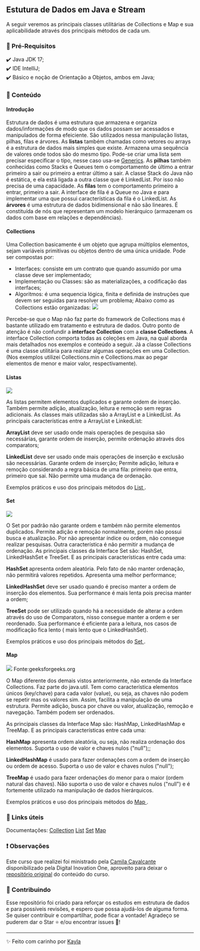 ## Estutura de Dados em Java e Stream
A seguir veremos as principais classes utilitárias de Collections e Map e sua aplicabilidade através dos principais métodos de cada um. 

### 🔧 Pré-Requisitos
✔️ Java JDK 17;<br>
✔️ IDE IntelliJ;<br>
✔️ Básico e noção de Orientação a Objetos, ambos em Java;<br>

### 📝 Conteúdo
#### Introdução
Estrutura de dados é uma estrutura que armazena e organiza dados/informações de modo que os dados possam ser acessados e manipulados de forma efeiciente. 
São utilizados nessa manipulação listas, pilhas, filas e árvores.
As **listas** também chamadas como vetores ou arrays é a estrutura de dados mais simples que existe. Armazena uma sequência de valores onde todos são do mesmo tipo. Pode-se criar uma lista sem precisar especificar o tipo, nesse caso usa-se [Generics](http://https://www.devmedia.com.br/java-generics-trabalhando-com-metodos/30911 "Generics").
As **pilhas** também conhecidas como Stacks e Queues tem o comportamento de último a entrar primeiro a sair ou primeiro a entrar último a sair. A classe Stack do Java não é estática, e ela está ligada a outra classe que é LinkedList. Por isso não precisa de uma capacidade.
As **filas** tem o comportamento primeiro a entrar, primeiro a sair. A interface de fila é a Queue no Java e para implementar uma que possui características da fila é o LinkedList.
As **árvores** é uma estrutura de dados bidimensional e não são lineares. É constituída de nós que representam um modelo hierárquico (armazenam os dados com base em relações e dependências).

#### Collections
Uma Collection basicamente é um objeto que agrupa múltiplos elementos, sejam variáveis primitivas ou objetos dentro de uma única unidade. Pode ser compostas por:
* Interfaces: consiste em um contrato que quando assumido por uma classe deve ser implementado;
* Implementação ou Classes: são as materializações, a codificação das interfaces;
* Algoritmos: é uma sequencia lógica, finita e definida de instruções que devem ser seguidas para resolver um problema;
Abaixo como as Collections estão organizadas:
![](http://www.startertutorials.com/corejava/wp-content/uploads/2018/02/collections-hierarchy.png)<br>

Percebe-se que o Map não faz parte do framework de Collections mas é bastante utilizado em tratamento e estrutura de dados.
Outro ponto de atenção é não confundir a **interface Collection** com a **classe Collections**. A interface Collection comporta todas as coleções em Java, na qual aborda mais detalhados nos exemplos e conteúdo a seguir. Já a classe Collections é uma classe utilitária para realizar algumas operações em uma Collection. (Nos exemplos utilizei Collections.min e Collections.max ao pegar elementos de menor e maior valor, respectivamente).

#### Listas
![](https://examples.javacodegeeks.com/wp-content/uploads/2019/06/java_lists_1.png.webp)<br>

As listas permitem elementos duplicados e garante ordem de inserção. Também permite adição, atualização, leitura e remoção sem regras adicionais. As classes mais utilizadas são a ArrayList e a LinkedList. 
As principais características entre a ArrayList e LinkedList: 

**ArrayList** deve ser usado onde mais operações de pesquisa são necessárias, garante ordem de inserção, permite ordenação através dos comparators;

**LinkedList** deve ser usado onde mais operações de inserção e exclusão são necessárias. Garante ordem de inserção; Permite adição, leitura e remoção considerando a regra básica de uma fila: primeiro que entra, primeiro que sai. Não permite uma mudança de ordenação.

Exemplos práticos e uso dos principais métodos do <a href="https://github.com/kayladeodato/estrutura-dados-collection-stream/tree/main/src/br/com/projeto/dados/list"> List </a>.

#### Set
![](https://examples.javacodegeeks.com/wp-content/uploads/2020/01/Java-Set-UML-Diagram-1.jpg.webp)<br>

O Set por padrão não garante ordem e também não permite elementos duplicados. Permite adição e remoção normalmente, porém não possui busca e atualização.
Por não apresentar índice ou ordem, não consegue realizar pesquisas. Outra característica é não permitir a mudança de ordenação. 
As principais classes da Interface Set são: HashSet, LinkedHashSet e TreeSet. E as principais características entre cada uma: 

**HashSet** apresenta ordem aleatória. Pelo fato de não manter ordenação, não permitirá valores repetidos. Apresenta uma melhor performance;

**LinkedHashSet** deve ser usado quando é preciso manter a ordem de inserção dos elementos. Sua performance é mais lenta pois precisa manter a ordem;

**TreeSet** pode ser utilizado quando há a necessidade de alterar a ordem através do uso de Comparators, nisso consegue manter a ordem e ser reordenado. Sua performance é eficiente para a leitura, nos casos de modificação fica lento ( mais lento que o LinkedHashSet).

Exemplos práticos e uso dos principais métodos do <a href="https://github.com/kayladeodato/estrutura-dados-collection-stream/tree/main/src/br/com/projeto/dados/set/sorteio"> Set </a>.

#### Map
![](https://media.geeksforgeeks.org/wp-content/cdn-uploads/20200811210611/Collection-Framework-2.png)
Fonte:geeksforgeeks.org

O Map diferente dos demais vistos anteriormente, não extende da Interface Collections. Faz parte do java.util.
Tem como característica elementos únicos (key/chave) para cada valor (value), ou seja, as chaves não podem se repetir mas os valores sim. Assim, facilita a manipulação de uma estrutura.
Permite adição, busca por chave ou valor, atualização, remoção e navegação. Também podem ser ordenados.

As principais classes da Interface Map são: HashMap, LinkedHashMap e TreeMap. E as principais características entre cada uma: 

**HashMap** apresenta ordem aleatória, ou seja, não realiza ordenação dos elementos. Suporta o uso de valor e chaves nulos ("null");;

**LinkedHashMap** é usado para fazer ordenações com a ordem de inserção ou ordem de acesso. Suporta o uso de valor e chaves nulos ("null");

**TreeMap** é usado para fazer ordenações do menor para o maior (ordem natural das chaves). Não suporta o uso de valor e chaves nulos ("null") e é fortemente utilizado na manipulação de dados hierárquicos.

Exemplos práticos e uso dos principais métodos do <a href="https://github.com/kayladeodato/estrutura-dados-collection-stream/tree/main/src/br/com/projeto/dados/map"> Map </a>.

### 🔗 Links úteis
Documentações: 
[Collection](http://https://docs.oracle.com/javase/8/docs/api/java/util/Collection.html "Collection")
[List](http://https://docs.oracle.com/javase/8/docs/api/java/util/List.html "List")
[Set](http://https://docs.oracle.com/javase/8/docs/api/java/util/Set.html "Set")
[Map](http://https://docs.oracle.com/javase/8/docs/api/java/util/Map.html "Map")

### ❗ Observações
Este curso que realizei foi ministrado pela [Camila Cavalcante](http://https://github.com/cami-la "Camila Cavalcante") disponibilizado pela Digital Inovation One, aproveito para deixar o [repositório original](http://https://github.com/cami-la/curso-dio-intro-collections "repositório original") do conteúdo do curso.

### 🤝 Contribuindo
Esse repositório foi criado para reforçar os estudos em estrutura de dados e para possíveis revisões, e espero que possa ajudá-los de alguma forma. Se quiser contribuir e compartilhar, pode ficar a vontade! 
Agradeço se puderem dar o Star ⭐ e/ou encontrar issues 🐛!


------------

✨ Feito com carinho por [Kayla](http://https://www.linkedin.com/in/kayla-deodato/ "Kayla")
